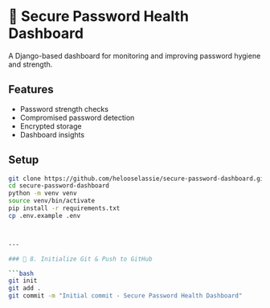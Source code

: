 # 🔐 Secure Password Health Dashboard

A Django-based dashboard for monitoring and improving password hygiene and strength.

## Features
- Password strength checks
- Compromised password detection
- Encrypted storage
- Dashboard insights

## Setup
```bash
git clone https://github.com/helooselassie/secure-password-dashboard.git
cd secure-password-dashboard
python -m venv venv
source venv/bin/activate
pip install -r requirements.txt
cp .env.example .env



---

### 🔁 8. Initialize Git & Push to GitHub

```bash
git init
git add .
git commit -m "Initial commit - Secure Password Health Dashboard"

